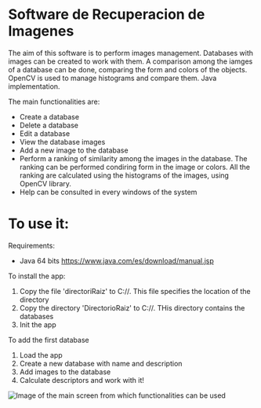 # Software de Recuperacion de Imagenes
The aim of this software is to perform images management. Databases with images can be created to work with them. A comparison among the iamges of a database can be done, comparing the form and colors of the objects. OpenCV is used to manage histograms and compare them. Java implementation.

The main functionalities are:
- Create a database
- Delete a database
- Edit a database
- View the database images
- Add a new image to the database
- Perform a ranking of similarity among the images in the database. The ranking can be performed condiring form in the image or colors. All the ranking are calculated using the histograms of the images, using OpenCV library.
- Help can be consulted in every windows of the system

# To use it:

Requirements:
- Java 64 bits https://www.java.com/es/download/manual.jsp

To install the app:
1. Copy the file 'directoriRaiz' to C://. This file specifies the location of the directory
2. Copy the directory 'DirectorioRaiz' to C://. THis directory contains the databases
2. Init the app

To add the first database
1. Load the app
2. Create a new database with name and description
3. Add images to the database
4. Calculate descriptors and work with it!

![Image of the main screen from which functionalities can be used]('https://github.com/VicentePerezSoloviev/SoftwareRecuperacionImagenes/blob/master/image.PNG')


